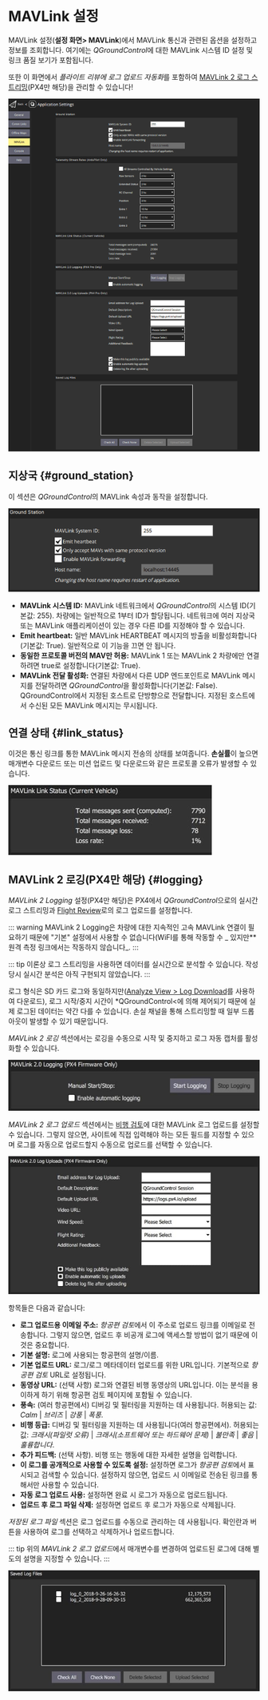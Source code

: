 # MAVLink 설정

MAVLink 설정(**설정 화면> MAVLink**)에서 MAVLink 통신과 관련된 옵션을 설정하고 정보를 조회합니다. 여기에는 *QGroundControl*에 대한 MAVLink 시스템 ID 설정 및 링크 품질 보기가 포함됩니다.

또한 이 화면에서 *플라이트 리뷰에 로그 업로드 자동화*를 포함하여 [MAVLink 2 로그 스트리밍](#logging)(PX4만 해당)을 관리할 수 있습니다!

![MAVLink 설정 화면](../../../assets/settings/mavlink/overview.png)

## 지상국 {#ground_station}

이 섹션은 *QGroundControl*의 MAVLink 속성과 동작을 설정합니다.

![지상국](../../../assets/settings/mavlink/ground_station.png)

- **MAVLink 시스템 ID:** MAVLink 네트워크에서 *QGroundControl*의 시스템 ID(기본값: 255). 차량에는 일반적으로 1부터 ID가 할당됩니다. 네트워크에 여러 지상국 또는 MAVLink 애플리케이션이 있는 경우 다른 ID를 지정해야 할 수 있습니다.
- **Emit heartbeat:** 일반 MAVLink HEARTBEAT 메시지의 방출을 비활성화합니다(기본값: True). 일반적으로 이 기능을 끄면 안 됩니다.
- **동일한 프로토콜 버전의 MAV만 허용:** MAVLink 1 또는 MAVLink 2 차량에만 연결하려면 true로 설정합니다(기본값: True).
- **MAVLink 전달 활성화:** 연결된 차량에서 다른 UDP 엔드포인트로 MAVLink 메시지를 전달하려면 *QGroundControl*을 활성화합니다(기본값: False). QGroundControl에서 지정된 호스트로 단방향으로 전달합니다. 지정된 호스트에서 수신된 모든 MAVLink 메시지는 무시됩니다.

## 연결 상태 {#link_status}

이것은 통신 링크를 통한 MAVLink 메시지 전송의 상태를 보여줍니다. **손실률**이 높으면 매개변수 다운로드 또는 미션 업로드 및 다운로드와 같은 프로토콜 오류가 발생할 수 있습니다.

![연결 상태](../../../assets/settings/mavlink/link_status.jpg)

## MAVLink 2 로깅(PX4만 해당) {#logging}

_MAVLink 2 Logging_ 설정(PX4만 해당)은 PX4에서 *QGroundControl*으로의 실시간 로그 스트리밍과 [Flight Review](https://logs.px4.io)로의 로그 업로드를 설정합니다.

::: warning
MAVLink 2 Logging은 차량에 대한 지속적인 고속 MAVLink 연결이 필요하기 때문에 "기본" 설정에서 사용할 수 없습니다(WiFI를 통해 작동할 수 _ 있지만\*\* 원격 측정 링크에서는 작동하지 않습니다_.
:::

::: tip
이론상 로그 스트리밍을 사용하면 데이터를 실시간으로 분석할 수 있습니다. 작성 당시 실시간 분석은 아직 구현되지 않았습니다.
:::

로그 형식은 SD 카드 로그와 동일하지만([Analyze View > Log Download](../analyze_view/log_download.md)를 사용하여 다운로드), 로그 시작/중지 시간이 \*QGroundControl<에 의해 제어되기 때문에 실제 로그된 데이터는 약간 다를 수 있습니다. 손실 채널을 통해 스트리밍할 때 일부 드롭아웃이 발생할 수 있기 때문입니다.

_MAVLink 2 로깅_ 섹션에서는 로깅을 수동으로 시작 및 중지하고 로그 자동 캡처를 활성화할 수 있습니다.

![MAVLink 2 로깅](../../../assets/settings/mavlink/mavlink2_logging.jpg)

_MAVLink 2 로그 업로드_ 섹션에서는 [비행 검토](https://logs.px4.io)에 대한 MAVLink 로그 업로드를 설정할 수 있습니다. 그렇지 않으면, 사이트에 직접 입력해야 하는 모든 필드를 지정할 수 있으며 로그를 자동으로 업로드할지 수동으로 업로드를 선택할 수 있습니다.

![MAVLink 2 로그 업로드](../../../assets/settings/mavlink/mavlink2_log_uploads.jpg)

항목들은 다음과 같습니다:

- **로그 업로드용 이메일 주소:** *항공편 검토*에서 이 주소로 업로드 링크를 이메일로 전송합니다. 그렇지 않으면, 업로드 후 비공개 로그에 액세스할 방법이 없기 때문에 이것은 중요합니다.
- **기본 설명:** 로그에 사용되는 항공편의 설명/이름.
- **기본 업로드 URL:** 로그/로그 메타데이터 업로드를 위한 URL입니다. 기본적으로 _항공편 검토_ URL로 설정됩니다.
- **동영상 URL:** (선택 사항) 로그와 연결된 비행 동영상의 URL입니다. 이는 분석을 용이하게 하기 위해 항공편 검토 페이지에 포함될 수 있습니다.
- **풍속:** (여러 항공편에서) 디버깅 및 필터링을 지원하는 데 사용됩니다. 허용되는 값: _Calm_ | _브리즈_ | _강풍_ | _폭풍_.
- **비행 등급:** 디버깅 및 필터링을 지원하는 데 사용됩니다(여러 항공편에서). 허용되는 값: _크래시(파일럿 오류)_ | _크래시(소프트웨어 또는 하드웨어 문제)_ | _불만족_ | _좋음_ | _훌륭합니다_.
- **추가 피드백:** (선택 사항). 비행 또는 행동에 대한 자세한 설명을 입력합니다.
- **이 로그를 공개적으로 사용할 수 있도록 설정:** 설정하면 로그가 *항공편 검토*에서 표시되고 검색할 수 있습니다. 설정하지 않으면, 업로드 시 이메일로 전송된 링크를 통해서만 사용할 수 있습니다.
- **자동 로그 업로드 사용:** 설정하면 완료 시 로그가 자동으로 업로드됩니다.
- **업로드 후 로그 파일 삭제:** 설정하면 업로드 후 로그가 자동으로 삭제됩니다.

_저장된 로그 파일_ 섹션은 로그 업로드를 수동으로 관리하는 데 사용됩니다. 확인란과 버튼을 사용하여 로그를 선택하고 삭제하거나 업로드합니다.

::: tip
위의 *MAVLink 2 로그 업로드*에서 매개변수를 변경하여 업로드된 로그에 대해 별도의 설명을 지정할 수 있습니다.
:::

![저장된 로그 파일](../../../assets/settings/mavlink/saved_log_files.jpg)
